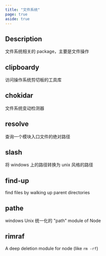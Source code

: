 ```yaml
---
title: "文件系统"
page: true
aside: true
---
```


## Description

文件系统相关的 package，主要是文件操作

## clipboardy

访问操作系统剪切板的工具库

## chokidar

文件系统变动检测器

## resolve

查询一个模块入口文件的绝对路径

## slash

将 windows 上的路径转换为 unix 风格的路径

## find-up

find files by walking up parent directories

## pathe

windows Unix 统一化的 "path" module of Node

## rimraf

A deep deletion module for node (like `rm -rf`)

<Giscus />
